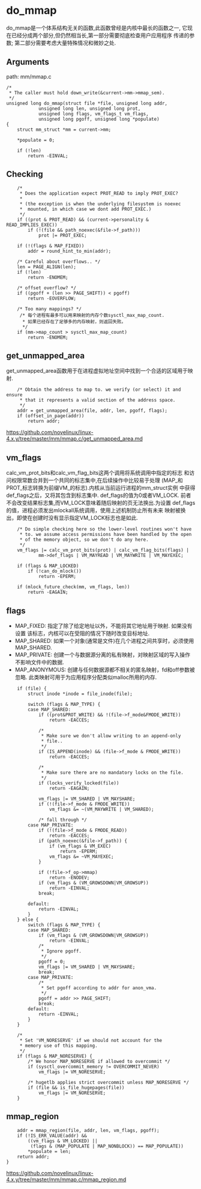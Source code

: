 do_mmap
========================================

do_mmap是一个体系结构无关的函数,此函数曾经是内核中最长的函数之一,
它现在已经分成两个部分,但仍然相当长,第一部分需要彻底检查用户应用程序
传递的参数; 第二部分需要考虑大量特殊情况和微妙之处.

Arguments
----------------------------------------

path: mm/mmap.c
```
/*
 * The caller must hold down_write(&current->mm->mmap_sem).
 */
unsigned long do_mmap(struct file *file, unsigned long addr,
            unsigned long len, unsigned long prot,
            unsigned long flags, vm_flags_t vm_flags,
            unsigned long pgoff, unsigned long *populate)
{
    struct mm_struct *mm = current->mm;

    *populate = 0;

    if (!len)
        return -EINVAL;
```

Checking
----------------------------------------

```
    /*
     * Does the application expect PROT_READ to imply PROT_EXEC?
     *
     * (the exception is when the underlying filesystem is noexec
     *  mounted, in which case we dont add PROT_EXEC.)
     */
    if ((prot & PROT_READ) && (current->personality & READ_IMPLIES_EXEC))
        if (!(file && path_noexec(&file->f_path)))
            prot |= PROT_EXEC;

    if (!(flags & MAP_FIXED))
        addr = round_hint_to_min(addr);

    /* Careful about overflows.. */
    len = PAGE_ALIGN(len);
    if (!len)
        return -ENOMEM;

    /* offset overflow? */
    if ((pgoff + (len >> PAGE_SHIFT)) < pgoff)
        return -EOVERFLOW;

    /* Too many mappings? */
     /* 每个进程有最多可以用来映射的内存个数sysctl_max_map_count.
      * 如果已经存在了足够多的内存映射，则返回失败。
      */
    if (mm->map_count > sysctl_max_map_count)
        return -ENOMEM;
```

get_unmapped_area
----------------------------------------

get_unmapped_area函数用于在进程虚拟地址空间中找到一个合适的区域用于映射.

```
    /* Obtain the address to map to. we verify (or select) it and ensure
     * that it represents a valid section of the address space.
     */
    addr = get_unmapped_area(file, addr, len, pgoff, flags);
    if (offset_in_page(addr))
        return addr;
```

https://github.com/novelinux/linux-4.x.y/tree/master/mm/mmap.c/get_unmapped_area.md

vm_flags
----------------------------------------

calc_vm_prot_bits和calc_vm_flag_bits这两个调用将系统调用中指定的标志
和访问权限常数合并到一个共同的标志集中,在后续操作中比较易于处理
(MAP_和PROT_标志转换为前缀VM_的标志).内核从当前运行进程的mm_struct实例
中获得def_flags之后，又将其包含到标志集中. def_flags的值为0或者VM_LOCK.
前者不会改变结果标志集,而VM_LOCK意味着随后映射的页无法换出.为设置
def_flags的值，进程必须发出mlockall系统调用，使用上述机制防止所有未来
映射被换出，即使在创建时没有显示指定VM_LOCK标志也是如此.

```
    /* Do simple checking here so the lower-level routines won't have
     * to. we assume access permissions have been handled by the open
     * of the memory object, so we don't do any here.
     */
    vm_flags |= calc_vm_prot_bits(prot) | calc_vm_flag_bits(flags) |
            mm->def_flags | VM_MAYREAD | VM_MAYWRITE | VM_MAYEXEC;

    if (flags & MAP_LOCKED)
        if (!can_do_mlock())
            return -EPERM;

    if (mlock_future_check(mm, vm_flags, len))
        return -EAGAIN;
```

flags
----------------------------------------

* MAP_FIXED: 指定了除了给定地址以外，不能将其它地址用于映射. 如果没有设置
该标志，内核可以在受阻的情况下随时改变目标地址.
* MAP_SHARED: 如果一个对象(通常是文件)在几个进程之间共享时，必须使用MAP_SHARED.
* MAP_PRIVATE: 创建一个与数据源分离的私有映射，对映射区域的写入操作不影响文件中的数据.
* MAP_ANONYMOUS: 创建与任何数据源都不相关的匿名映射，fd和off参数被忽略. 此类映射可用于为应用程序分配类似malloc所用的内存.

```
    if (file) {
        struct inode *inode = file_inode(file);

        switch (flags & MAP_TYPE) {
        case MAP_SHARED:
            if ((prot&PROT_WRITE) && !(file->f_mode&FMODE_WRITE))
                return -EACCES;

            /*
             * Make sure we don't allow writing to an append-only
             * file..
             */
            if (IS_APPEND(inode) && (file->f_mode & FMODE_WRITE))
                return -EACCES;

            /*
             * Make sure there are no mandatory locks on the file.
             */
            if (locks_verify_locked(file))
                return -EAGAIN;

            vm_flags |= VM_SHARED | VM_MAYSHARE;
            if (!(file->f_mode & FMODE_WRITE))
                vm_flags &= ~(VM_MAYWRITE | VM_SHARED);

            /* fall through */
        case MAP_PRIVATE:
            if (!(file->f_mode & FMODE_READ))
                return -EACCES;
            if (path_noexec(&file->f_path)) {
                if (vm_flags & VM_EXEC)
                    return -EPERM;
                vm_flags &= ~VM_MAYEXEC;
            }

            if (!file->f_op->mmap)
                return -ENODEV;
            if (vm_flags & (VM_GROWSDOWN|VM_GROWSUP))
                return -EINVAL;
            break;

        default:
            return -EINVAL;
        }
    } else {
        switch (flags & MAP_TYPE) {
        case MAP_SHARED:
            if (vm_flags & (VM_GROWSDOWN|VM_GROWSUP))
                return -EINVAL;
            /*
             * Ignore pgoff.
             */
            pgoff = 0;
            vm_flags |= VM_SHARED | VM_MAYSHARE;
            break;
        case MAP_PRIVATE:
            /*
             * Set pgoff according to addr for anon_vma.
             */
            pgoff = addr >> PAGE_SHIFT;
            break;
        default:
            return -EINVAL;
        }
    }

    /*
     * Set 'VM_NORESERVE' if we should not account for the
     * memory use of this mapping.
     */
    if (flags & MAP_NORESERVE) {
        /* We honor MAP_NORESERVE if allowed to overcommit */
        if (sysctl_overcommit_memory != OVERCOMMIT_NEVER)
            vm_flags |= VM_NORESERVE;

        /* hugetlb applies strict overcommit unless MAP_NORESERVE */
        if (file && is_file_hugepages(file))
            vm_flags |= VM_NORESERVE;
    }
```

mmap_region
----------------------------------------

```
    addr = mmap_region(file, addr, len, vm_flags, pgoff);
    if (!IS_ERR_VALUE(addr) &&
        ((vm_flags & VM_LOCKED) ||
         (flags & (MAP_POPULATE | MAP_NONBLOCK)) == MAP_POPULATE))
        *populate = len;
    return addr;
}
```

https://github.com/novelinux/linux-4.x.y/tree/master/mm/mmap.c/mmap_region.md